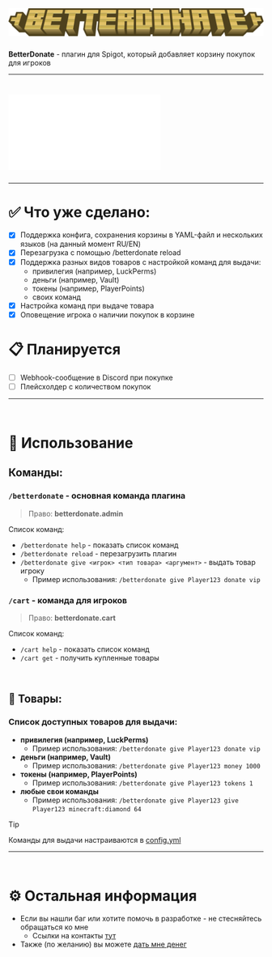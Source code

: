 <div align="center"><img src="docs/title.png">
<h5></h5>
</div>

**BetterDonate** - плагин для Spigot, который добавляет корзину покупок для игроков

<hr>

# ![English version](README.md)

<hr>

# ✅ Что уже сделано:

- [x] Поддержка конфига, сохранения корзины в YAML-файл и нескольких языков (на данный момент RU/EN)
- [x] Перезагрузка с помощью /betterdonate reload
- [x] Поддержка разных видов товаров с настройкой команд для выдачи:
  - привилегия (например, LuckPerms)
  - деньги (например, Vault)
  - токены (например, PlayerPoints)
  - своих команд
- [x] Настройка команд при выдаче товара
- [x] Оповещение игрока о наличии покупок в корзине

# 📋 Планируется

- [ ] Webhook-сообщение в Discord при покупке
- [ ] Плейсхолдер с количеством покупок

<hr>
<br>

# 🚀 Использование

## Команды:

### `/betterdonate` - основная команда плагина

> Право: **betterdonate.admin**

Список команд:

- `/betterdonate help` - показать список команд
- `/betterdonate reload` - перезагрузить плагин
- `/betterdonate give <игрок> <тип товара> <аргумент>` - выдать товар игроку
  - Пример использования: `/betterdonate give Player123 donate vip`

### `/cart` - команда для игроков

> Право: **betterdonate.cart**

Список команд:

- `/cart help` - показать список команд
- `/cart get` - получить купленные товары

<br>

## 🛒 Товары:

### Список доступных товаров для выдачи:

- **привилегия (например, LuckPerms)**
  - Пример использования: `/betterdonate give Player123 donate vip`
- **деньги (например, Vault)**
  - Пример использования: `/betterdonate give Player123 money 1000`
- **токены (например, PlayerPoints)**
  - Пример использования: `/betterdonate give Player123 tokens 1`
- **любые свои команды**
  - Пример использования: `/betterdonate give Player123 give Player123 minecraft:diamond 64`

> [!TIP]
> Команды для выдачи настраиваются в [config.yml](src/main/resources/config.yml)

<hr>
<br>

# ⚙ Остальная информация

- Если вы нашли баг или хотите помочь в разработке - не стесняйтесь обращаться ко мне
  - Ссылки на контакты [тут](https://slv.nshard.fun/) 
- Также (по желанию) вы можете [дать мне денег](https://www.donationalerts.com/r/mrdrag0nxyt)
